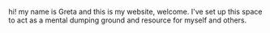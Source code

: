 hi! my name is Greta and this is my website, welcome. I've set up this space to act as a mental dumping ground and resource for myself and others. 